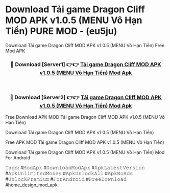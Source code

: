 # Download Tải game Dragon Cliff MOD APK v1.0.5 (MENU Vô Hạn Tiền) PURE MOD - (eu5ju)
Download Tải game Dragon Cliff MOD APK v1.0.5 (MENU Vô Hạn Tiền) Free Mod APK

<div align="center">
<h3>🔴 Download [Server1] 👉👉 <a href="https://apk-comot.site?title=Tải_game_Dragon_Cliff_MOD_APK_v1.0.5_(MENU_Vô_Hạn_Tiền)">Tải game Dragon Cliff MOD APK v1.0.5 (MENU Vô Hạn Tiền) Mod Apk</a></h3><br>

<h3>🔴 Download [Server2] 👉👉 <a href="https://apk-comot.site?title=Tải_game_Dragon_Cliff_MOD_APK_v1.0.5_(MENU_Vô_Hạn_Tiền)">Tải game Dragon Cliff MOD APK v1.0.5 (MENU Vô Hạn Tiền) Mod Apk</a></h3>
</div>


Free Download APK MOD Tải game Dragon Cliff MOD APK v1.0.5 (MENU Vô Hạn Tiền)

Download Tải game Dragon Cliff MOD APK v1.0.5 (MENU Vô Hạn Tiền) 

Free APK MOD Tải game Dragon Cliff MOD APK v1.0.5 (MENU Vô Hạn Tiền) 

Download Tải game Dragon Cliff MOD APK v1.0.5 (MENU Vô Hạn Tiền) Mod For Android

𝚃𝚊𝚐𝚜: #𝙼𝚘𝚍𝙰𝚙𝚔 #𝙳𝚘𝚠𝚗𝚕𝚘𝚊𝚍𝙼𝚘𝚍𝙰𝚙𝚔 #𝙰𝚙𝚔𝙻𝚊𝚝𝚎𝚜𝚝𝚅𝚎𝚛𝚜𝚒𝚘𝚗 #𝙰𝚙𝚔𝚄𝚗𝚕𝚒𝚖𝚒𝚝𝚎𝚍𝙼𝚘𝚗𝚎𝚢 #𝙰𝚙𝚔𝚄𝚗𝚕𝚘𝚌𝚔𝙰𝚕𝚕 #𝙰𝚙𝚔𝙽𝚘𝙰𝚍𝚜 #𝚄𝚗𝚕𝚘𝚌𝚔𝙿𝚛𝚎𝚖𝚒𝚞𝚖 #𝙵𝚘𝚛𝙰𝚗𝚍𝚛𝚘𝚒𝚍 #𝙵𝚛𝚎𝚎𝙳𝚘𝚠𝚗𝚕𝚘𝚊𝚍 #home_design_mod_apk